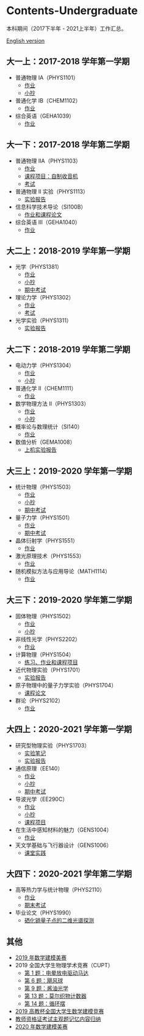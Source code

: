 # Contents-Undergraduate
本科期间（2017下半年 - 2021上半年）工作汇总。

[English version](README_en.md)

## 大一上：2017-2018 学年第一学期
- 普通物理 IA（PHYS1101）
  - [作业](https://github.com/Chen-Jialin/General-Physics-IA-Assignments)
  - [小抄](https://github.com/Chen-Jialin/General-Physics-IA-CheatSheet)
- 普通化学 IB（CHEM1102）
  - [作业](https://github.com/Chen-Jialin/General-Chemistry-IB-Assignments)
- 综合英语（GEHA1039）
  - [作业](https://github.com/Chen-Jialin/General-English-II-Assignments)

## 大一下：2017-2018 学年第二学期
- 普通物理 IIA（PHYS1103）
  - [作业](https://github.com/Chen-Jialin/General-Physics-IIA-Assignments)
  - [课程项目：自制收音机](https://github.com/Chen-Jialin/General-Physics-IIA-Project-Homemade-Radio)
  - [考试](https://github.com/Chen-Jialin/General-Physics-IIA-Exams)
- 普通物理 II 实验（PHYS1113）
  - [实验报告](https://github.com/Chen-Jialin/General-Physics-II-Lab-Reports)
- 信息科学技术导论（SI100B）
  - [作业和课程论文](https://github.com/Chen-Jialin/SI100B-Introduction-to-Infomation-Science-and-Technology-Assignments)
- 综合英语 III（GEHA1040）
  - [作业](https://github.com/Chen-Jialin/General-English-III-Assignments)

## 大二上：2018-2019 学年第一学期
- 光学（PHYS1381）
  - [作业](https://github.com/Chen-Jialin/Optics-Assignments)
  - [小抄](https://github.com/Chen-Jialin/Optics-CheatSheets)
  - [期中考试](https://github.com/Chen-Jialin/Optics-Midterm-Exam)
- 理论力学（PHYS1302）
  - [作业](https://github.com/Chen-Jialin/Theoretical-Mechanics-Assignments)
  - [考试](https://github.com/Chen-Jialin/Theoretical-Mechanics-Exams)
- 光学实验（PHYS1311）
  - [实验报告](https://github.com/Chen-Jialin/Optical-Lab-Reports)

## 大二下：2018-2019 学年第二学期
- 电动力学（PHYS1304）
  - [作业](https://github.com/Chen-Jialin/Electrodynamics-Assignments)
  - [小抄](https://github.com/Chen-Jialin/Electrodynamics-CheatSheets)
- 普通化学 II（CHEM1111）
  - [作业](https://github.com/Chen-Jialin/General-Chemistry-II-Assignments)
- 数学物理方法 II（PHYS1303）
  - [作业](https://github.com/Chen-Jialin/Mathematical-Methods-for-Physics-II-Assignments)
  - [小抄](https://github.com/Chen-Jialin/Mathematical-Methods-for-Physics-II-CheatSheet)
- 概率论与数理统计（SI140）
  - [作业](https://github.com/Chen-Jialin/Probability-and-Statistics-Assignments)
- 数值分析（GEMA1008）
  - [上机实验报告](https://github.com/Chen-Jialin/Numerical-Analysis-Hands-on-Experiments)

## 大三上：2019-2020 学年第一学期
- 统计物理（PHYS1503）
  - [作业](https://github.com/Chen-Jialin/Statistical-Mechanics-Assignments)
  - [小抄](https://github.com/Chen-Jialin/Statistical-Mechanics-CheatSheets)
  - [期中考试](https://github.com/Chen-Jialin/Statistical-Mechanics-Midterm-Exam)
- 量子力学（PHYS1501）
  - [作业](https://github.com/Chen-Jialin/Quantum-Mechanics-Assignments)
  - [期中考试](https://github.com/Chen-Jialin/Quantum-Mechanics-Midterm-Exam)
- 晶体衍射学（PHYS1551）
  - [作业](https://github.com/Chen-Jialin/Diffraction-Crystallography-Assignments)
- 激光原理技术（PHYS1553）
  - [作业](https://github.com/Chen-Jialin/Laser-Principles-and-Technologies-Assignments)
- 随机模拟方法与应用导论（MATH1114）
  - [作业](https://github.com/Chen-Jialin/Intro-to-Stochastic-Simulation-Methods-and-its-Application-Assignments)

## 大三下：2019-2020 学年第二学期
- 固体物理（PHYS1502）
  - [作业](https://github.com/Chen-Jialin/Solid-State-Physics-Assignments)
  - [小抄](https://github.com/Chen-Jialin/Solid-State-Physics-CheatSheet)
- 非线性光学（PHYS2202）
  - [作业](https://github.com/Chen-Jialin/Nonlinear-Optics-Assignments)
- 计算物理（PHYS1504）
  - [练习、作业和课程项目](https://github.com/Chen-Jialin/Computational-Physics-Exercises-and-Assignments)
- 近代物理实验（PHYS1701）
  - [实验报告](https://github.com/Chen-Jialin/Modern-Physics-Lab-Reports)
- 原子物理中的量子力学实验（PHYS1704）
  - [课程论文](https://github.com/Chen-Jialin/Quantum-Physics-Lab-in-Atomic-Physics-Essay)
- 群论（PHYS2102）
  - [作业](https://github.com/Chen-Jialin/Group-Theory-Assignments)

## 大四上：2020-2021 学年第一学期
- 研究型物理实验（PHYS1703）
  - [实验笔记](https://github.com/Chen-Jialin/Explorative-Physics-Laboratory-Notes)
  - [实验报告](https://github.com/Chen-Jialin/Explorative-Physics-Laboratory-Reports)
- 通信原理（EE140）
  - [作业](https://github.com/Chen-Jialin/Communication-System-Assignments)
  - [小抄](https://github.com/Chen-Jialin/CommunicationSystemCheatSheet)
  - [期中考试](https://github.com/Chen-Jialin/Communication-System-Midterm-Exam)
- 导波光学（EE290C）
  - [作业](https://github.com/Chen-Jialin/Guided-Wave-Optics-Assignments)
  - [小抄](https://github.com/Chen-Jialin/Guided-Wave-Optics-CheatSheets)
  - [课程项目](https://github.com/Chen-Jialin/Guided-Wave-Optics-Project)
- 在生活中感知材料的魅力（GENS1004）
  - [作业](https://github.com/Chen-Jialin/Inspiration-of-Materials-from-Life-and-Nature-Assignments)
- 天文学基础与飞行器设计（GENS1006）
  - [课堂实践](https://github.com/Chen-Jialin/Astronomy-Basics-and-Spacecraft-Design-Practice)

## 大四下：2020-2021 学年第二学期
- 高等热力学与统计物理（PHYS2110）
  - [作业](https://github.com/Chen-Jialin/Advanced-Thermodynamics-and-Statistical-Physics-Assignments)
  - [期末考试](https://github.com/Chen-Jialin/Advanced-Thermodynamics-and-Statistical-Physics-Final-Exam)
- 毕业论文（PHYS1990）
  - [硒化镉量子点的二维光谱探测](https://github.com/Chen-Jialin/Undergraduate-Thesis)

## 其他
- [2019 年数学建模美赛](https://github.com/Chen-Jialin/ICM-2019)
- 2019 全国大学生物理学术竞赛（CUPT）
  - [第 1 题：电晕放电驱动马达](https://github.com/Chen-Jialin/CUPT-2019-Problem-1-Invent-Yourself)
  - [第 6 题：飓风球](https://github.com/Chen-Jialin/CUPT-2019-Problem-6-Hurricane-Balls)
  - [第 9 题：酱油光学](https://github.com/Chen-Jialin/CUPT-2019-Problem-9-Soy-Sauce-Optics)
  - [第 13 题：莫尔织物计数器](https://github.com/Chen-Jialin/CUPT-2019-Problem-13-Moire-Thread-Counter)
  - [第 14 题：循环摆](https://github.com/Chen-Jialin/CUPT-2019-Problem-14-Looping-Pendulum)
- [2019 高教杯全国大学生数学建模竞赛](https://github.com/Chen-Jialin/CUMCM-2019)
- [教师资格证考试主观题记忆内容归纳](https://github.com/Chen-Jialin/Teacher-Certification-Exam-Summary)
- [2020 年数学建模美赛](https://github.com/Chen-Jialin/ICM-2020)
